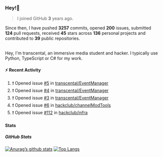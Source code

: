 ### Hey!👋
<!-- [![Banner](banner.png)](https://dillonb07.is-a.dev) -->


> I joined GitHub **3** years ago.

Since then, I have pushed **3257** commits, opened **200** issues, submitted **124** pull requests, received **45** stars across **136** personal projects and contributed to **39** public repositories.

<br>
Hey, I'm transcental, an immersive media student and hacker. I typically use Python, TypeScript or C# for my work.

<br>

#### :zap: Recent Activity

<!--START_SECTION:activity-->
1. ❗ Opened issue [#5](https://github.com/transcental/EventManager/issues/5) in [transcental/EventManager](https://github.com/transcental/EventManager)
2. ❗ Opened issue [#4](https://github.com/transcental/EventManager/issues/4) in [transcental/EventManager](https://github.com/transcental/EventManager)
3. ❗ Opened issue [#3](https://github.com/transcental/EventManager/issues/3) in [transcental/EventManager](https://github.com/transcental/EventManager)
4. ❗ Opened issue [#6](https://github.com/hackclub/channelModTools/issues/6) in [hackclub/channelModTools](https://github.com/hackclub/channelModTools)
5. ❗ Opened issue [#112](https://github.com/hackclub/infra/issues/112) in [hackclub/infra](https://github.com/hackclub/infra)
<!--END_SECTION:activity-->

#### Stats

##### GitHub Stats
[![Anurag’s github stats](https://github-readme-stats.vercel.app/api?username=transcental&show_icons=true&theme=radical)](https://github.com/transcental)
[![Top Langs](https://github-readme-stats.vercel.app/api/top-langs/?username=transcental&layout=compact&theme=radical)](https://github.com/transcental)
